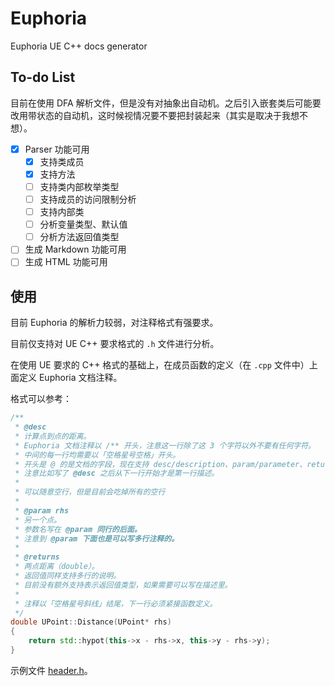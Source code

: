 # Euphoria
Euphoria UE C++ docs generator

## To-do List

目前在使用 DFA 解析文件，但是没有对抽象出自动机。之后引入嵌套类后可能要改用带状态的自动机，这时候视情况要不要把封装起来（其实是取决于我想不想）。

- [x] Parser 功能可用
  - [x] 支持类成员
  - [x] 支持方法
  - [ ] 支持类内部枚举类型
  - [ ] 支持成员的访问限制分析
  - [ ] 支持内部类
  - [ ] 分析变量类型、默认值
  - [ ] 分析方法返回值类型
- [ ] 生成 Markdown 功能可用
- [ ] 生成 HTML 功能可用

## 使用

目前 Euphoria 的解析力较弱，对注释格式有强要求。

目前仅支持对 UE C++ 要求格式的 `.h` 文件进行分析。

在使用 UE 要求的 C++ 格式的基础上，在成员函数的定义（在 `.cpp` 文件中）上面定义 Euphoria 文档注释。

格式可以参考：

```cpp
/**
 * @desc
 * 计算点到点的距离。
 * Euphoria 文档注释以 /** 开头，注意这一行除了这 3 个字符以外不要有任何字符。
 * 中间的每一行均需要以「空格星号空格」开头。
 * 开头是 @ 的是文档的字段，现在支持 desc/description、param/parameter、returns/return 三种。
 * 注意比如写了 @desc 之后从下一行开始才是第一行描述。
 *
 * 可以随意空行，但是目前会吃掉所有的空行
 *
 * @param rhs
 * 另一个点。
 * 参数名写在 @param 同行的后面。
 * 注意到 @param 下面也是可以写多行注释的。
 * 
 * @returns
 * 两点距离（double）。
 * 返回值同样支持多行的说明。
 * 目前没有额外支持表示返回值类型，如果需要可以写在描述里。
 *
 * 注释以「空格星号斜线」结尾，下一行必须紧接函数定义。
 */
double UPoint::Distance(UPoint* rhs)
{
    return std::hypot(this->x - rhs->x, this->y - rhs->y);
}
```

示例文件 [header.h](cpp_tests/header.h)。
